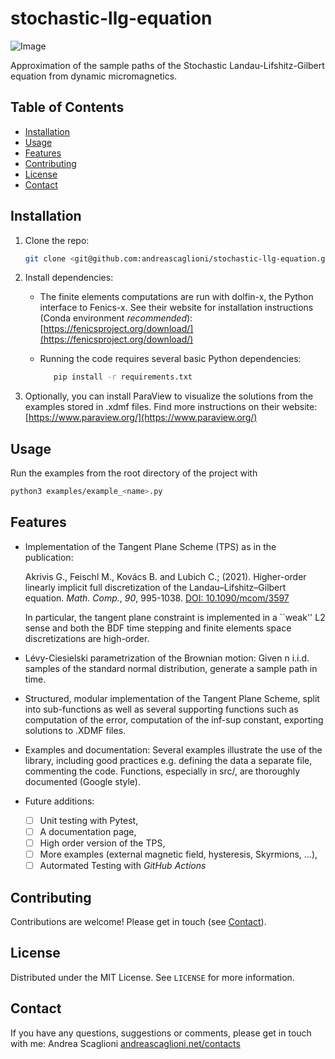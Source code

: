 # stochastic-llg-equation

![Image](https://github.com/user-attachments/assets/2beba6ae-fa3b-482e-86e9-ba09b71bd37b)

Approximation of the sample paths of the Stochastic Landau-Lifshitz-Gilbert equation from dynamic micromagnetics.

## Table of Contents
- [Installation](#installation)
- [Usage](#usage)
- [Features](#features)
- [Contributing](#contributing)
- [License](#license)
- [Contact](#contact)

## Installation
1. Clone the repo:
   ```sh
   git clone <git@github.com:andreascaglioni/stochastic-llg-equation.git>
   ```
2. Install dependencies:
   - The finite elements computations are run with dolfin-x, the Python interface to Fenics-x. See their website for installation instructions (Conda environment *recommended*):
   [https://fenicsproject.org/download/](https://fenicsproject.org/download/) 
   
   - Running the code requires several basic Python dependencies:
      ```sh
         pip install -r requirements.txt
      ```
      
3. Optionally, you can install ParaView to visualize the solutions from the examples stored in .xdmf files. Find more instructions on their website:
   [https://www.paraview.org/](https://www.paraview.org/)

## Usage
Run the examples from the root directory of the project with
```sh
python3 examples/example_<name>.py
```

## Features
- Implementation of the Tangent Plane Scheme (TPS) as in the publication:

   Akrivis G., Feischl M., Kovács B. and Lubich C.; (2021).  Higher-order linearly implicit full discretization of the Landau–Lifshitz–Gilbert equation. *Math. Comp.*, *90*, 995-1038. [DOI: 10.1090/mcom/3597](https://doi.org/10.1090/mcom/3597)

   In particular, the tangent plane constraint is implemented in a ``weak'' L2 sense and
both the BDF time stepping and finite elements space discretizations are high-order.

- Lévy-Ciesielski parametrization of the Brownian motion: Given n i.i.d. samples of the standard normal distribution, generate a sample path in time.

- Structured, modular implementation of the Tangent Plane Scheme, split into sub-functions as well as several supporting functions such as 
computation of the error, 
computation of the inf-sup constant, 
exporting solutions to .XDMF files.

- Examples and documentation: Several examples illustrate the use of the library, including good practices e.g. defining the data a separate file, commenting the code. Functions, especially in src/, are thoroughly documented (Google style).

- Future additions: 
   - [ ] Unit testing with Pytest, 
   - [ ] A documentation page, 
   - [ ] High order version of the TPS,
   - [ ] More examples (external magnetic field, hysteresis, Skyrmions, ...),
   - [ ] Autormated Testing with *GitHub Actions*

## Contributing
Contributions are welcome! Please get in touch (see [Contact](#contact)).

## License
Distributed under the MIT License. See `LICENSE` for more information.

## Contact
If you have any questions, suggestions or comments, please get in touch with me:
Andrea Scaglioni [andreascaglioni.net/contacts](https://andreascaglioni.net/contacts/)
